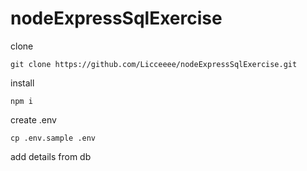 # nodeExpressSqlExercise

clone

```git clone https://github.com/Licceeee/nodeExpressSqlExercise.git```

install 

```npm i```

create .env

```cp .env.sample .env```

add details from db
